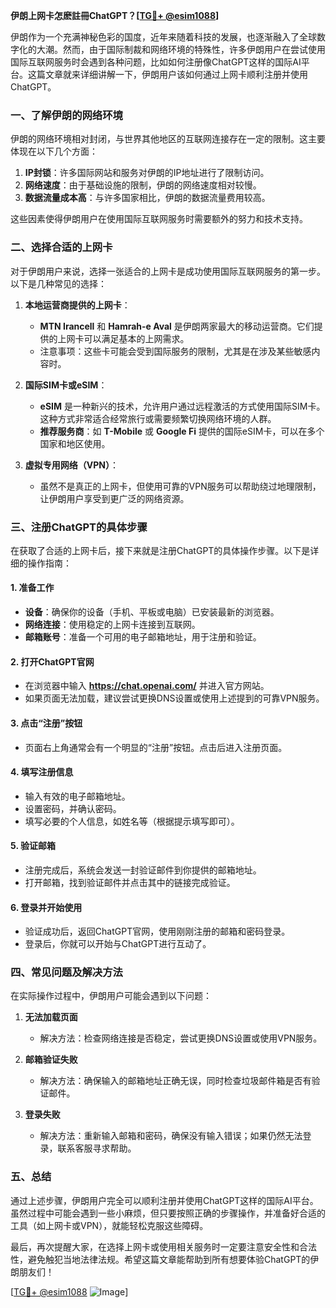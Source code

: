 **伊朗上网卡怎麽註冊ChatGPT？[[TG💪+ @esim1088](https://t.me/s/esim1088)]**

伊朗作为一个充满神秘色彩的国度，近年来随着科技的发展，也逐渐融入了全球数字化的大潮。然而，由于国际制裁和网络环境的特殊性，许多伊朗用户在尝试使用国际互联网服务时会遇到各种问题，比如如何注册像ChatGPT这样的国际AI平台。这篇文章就来详细讲解一下，伊朗用户该如何通过上网卡顺利注册并使用ChatGPT。

### 一、了解伊朗的网络环境

伊朗的网络环境相对封闭，与世界其他地区的互联网连接存在一定的限制。这主要体现在以下几个方面：

1. **IP封锁**：许多国际网站和服务对伊朗的IP地址进行了限制访问。
2. **网络速度**：由于基础设施的限制，伊朗的网络速度相对较慢。
3. **数据流量成本高**：与许多国家相比，伊朗的数据流量费用较高。

这些因素使得伊朗用户在使用国际互联网服务时需要额外的努力和技术支持。

### 二、选择合适的上网卡

对于伊朗用户来说，选择一张适合的上网卡是成功使用国际互联网服务的第一步。以下是几种常见的选择：

1. **本地运营商提供的上网卡**：
   - **MTN Irancell** 和 **Hamrah-e Aval** 是伊朗两家最大的移动运营商。它们提供的上网卡可以满足基本的上网需求。
   - 注意事项：这些卡可能会受到国际服务的限制，尤其是在涉及某些敏感内容时。

2. **国际SIM卡或eSIM**：
   - **eSIM** 是一种新兴的技术，允许用户通过远程激活的方式使用国际SIM卡。这种方式非常适合经常旅行或需要频繁切换网络环境的人群。
   - **推荐服务商**：如 **T-Mobile** 或 **Google Fi** 提供的国际eSIM卡，可以在多个国家和地区使用。

3. **虚拟专用网络（VPN）**：
   - 虽然不是真正的上网卡，但使用可靠的VPN服务可以帮助绕过地理限制，让伊朗用户享受到更广泛的网络资源。

### 三、注册ChatGPT的具体步骤

在获取了合适的上网卡后，接下来就是注册ChatGPT的具体操作步骤。以下是详细的操作指南：

#### 1. 准备工作
- **设备**：确保你的设备（手机、平板或电脑）已安装最新的浏览器。
- **网络连接**：使用稳定的上网卡连接到互联网。
- **邮箱账号**：准备一个可用的电子邮箱地址，用于注册和验证。

#### 2. 打开ChatGPT官网
- 在浏览器中输入 **https://chat.openai.com/** 并进入官方网站。
- 如果页面无法加载，建议尝试更换DNS设置或使用上述提到的可靠VPN服务。

#### 3. 点击“注册”按钮
- 页面右上角通常会有一个明显的“注册”按钮。点击后进入注册页面。

#### 4. 填写注册信息
- 输入有效的电子邮箱地址。
- 设置密码，并确认密码。
- 填写必要的个人信息，如姓名等（根据提示填写即可）。

#### 5. 验证邮箱
- 注册完成后，系统会发送一封验证邮件到你提供的邮箱地址。
- 打开邮箱，找到验证邮件并点击其中的链接完成验证。

#### 6. 登录并开始使用
- 验证成功后，返回ChatGPT官网，使用刚刚注册的邮箱和密码登录。
- 登录后，你就可以开始与ChatGPT进行互动了。

### 四、常见问题及解决方法

在实际操作过程中，伊朗用户可能会遇到以下问题：

1. **无法加载页面**
   - 解决方法：检查网络连接是否稳定，尝试更换DNS设置或使用VPN服务。

2. **邮箱验证失败**
   - 解决方法：确保输入的邮箱地址正确无误，同时检查垃圾邮件箱是否有验证邮件。

3. **登录失败**
   - 解决方法：重新输入邮箱和密码，确保没有输入错误；如果仍然无法登录，联系客服寻求帮助。

### 五、总结

通过上述步骤，伊朗用户完全可以顺利注册并使用ChatGPT这样的国际AI平台。虽然过程中可能会遇到一些小麻烦，但只要按照正确的步骤操作，并准备好合适的工具（如上网卡或VPN），就能轻松克服这些障碍。

最后，再次提醒大家，在选择上网卡或使用相关服务时一定要注意安全性和合法性，避免触犯当地法律法规。希望这篇文章能帮助到所有想要体验ChatGPT的伊朗朋友们！

[[TG💪+ @esim1088](https://t.me/s/esim1088) ![Image](https://i.postimg.cc/4NQfJmqS/Snipaste-2025-05-13-00-14-12.png)]